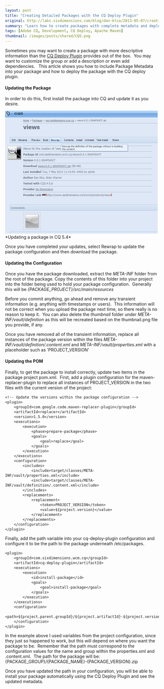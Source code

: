 ```yaml
---
layout: post
title: "Creating Detailed Packages with the CQ Deploy Plugin"
original: http://labs.sixdimensions.com/blog/dan-klco/2013-05-07/creating-detailed-packages-cq-deploy-plugin
summary: "Learn how to create packages with complete metadata and deploy them with the CQ Deploy Plugin"
tags: [Adobe CQ, Development, CQ Deploy, Apache Maven]
thumbnail: /images/posts/shared/CQ5.png
---
```


Sometimes you may want to create a package with more descriptive information than the [CQ Deploy Plugin](http://sixdimensions.github.io/cq-deploy-plugin/) provides out of the box. &nbsp;You may want to customize the group or add a description or even add dependencies. &nbsp; This article shows you how to include Package Metadata into your package and how to deploy the package with the CQ deploy plugin.

#### Updating the Package

In order to do this, first install the package into CQ and update it as you desire.

<img src="/images/posts/2013-05-07-creating-detailed-packages-cq-deploy-plugin/update-package.png" alt="Updating a Package in CQ 5.4" class="img-responsive" />
*Updating a package in CQ 5.4*

Once you have completed your updates, select Rewrap to update the package configuration and then download the package.

#### Updating the Configuration

Once you have the package downloaded, extract the *META-INF* folder from the root of the package.  Copy the contents of this folder into your project into the folder being used to hold your package configuration. &nbsp;Generally this will be *{PACKAGE_PROJECT}/src/main/resources*

Before you commit anything, go ahead and remove any transient information (e.g. anything with timestamps or users). &nbsp;This information will not be correct when you upload the package next time, so there really is no reason to keep it. &nbsp;You can also delete the *thumbnail* folder under&nbsp;*META-INF/vault/definition* as this will be recreated based on the thumbnail.png file you provide, if any.

Once you have removed all of the transient information, replace all instances of the package version within the files *META-INF/vault/definition/.content.xml* and *META-INF/vault/properties.xml*&nbsp;with a placeholder such as 'PROJECT_VERSION'

#### Updating the POM

Finally, to get the package to install correctly, update two items in the package project pom.xml. &nbsp;First, add a plugin configuration for the maven-replacer-plugin to replace all instances of PROJECT_VERSION in the two files with the current version of the project:

	<!-- Update the versions within the package configuration -->
	<plugin>
		<groupId>com.google.code.maven-replacer-plugin</groupId>
		<artifactId>replacer</artifactId>
		<version>1.5.0</version>
		<executions>
			<execution>
				<phase>prepare-package</phase>
				<goals>
					<goal>replace</goal>
				</goals>
			</execution>
		</executions>
		<configuration>
			<includes>
				<include>target/classes/META-INF/vault/properties.xml</include>
				<include>target/classes/META-INF/vault/definition/.content.xml</include>
			</includes>
			<replacements>
				<replacement>
					<token>PROJECT_VERSION</token>
					<value>${project.version}</value>
				</replacement>
			</replacements>
		</configuration>
	</plugin>

Finally, add the path variable into your cq-deploy-plugin configuration and configure it to be the path to the package underneath /etc/packages. &nbsp;

	<plugin>
		<groupId>com.sixdimensions.wcm.cq</groupId>
		<artifactId>cq-deploy-plugin</artifactId>
		<executions>
			<execution>
				<id>install-package</id>
				<goals>
					<goal>install-package</goal>
				</goals>
			</execution>
		</executions>
		<configuration>
			<path>${project.parent.groupId}/${project.artifactId}-${project.version}.zip</path>
		</configuration>
	</plugin>

In the example above I used variables from the project configuration, since they just so happened to work, but this will depend on where you want the package to be. &nbsp;Remember that the path must correspond to the configuration values for the name and group within the properties.xml and .content.xml. &nbsp;The path for the package will be: {PACKAGE\_GROUP}/{PACKAGE\_NAME}-{PACKAGE_VERSION}.zip

Once you have updated the path in your configuration, you will be able to install your package automatically using the CQ Deploy Plugin and see the updated metadata.